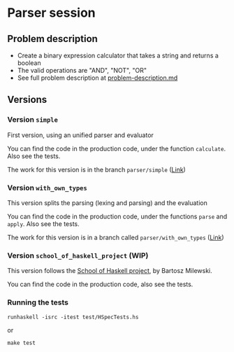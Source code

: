 # Parser session

## Problem description

  * Create a binary expression calculator that takes a string and returns a boolean
  * The valid operations are "AND", "NOT", "OR"
  * See full problem description at [problem-description.md](./problem-description.md)

## Versions

### Version `simple`

First version, using an unified parser and evaluator

You can find the code in the production code, under the function `calculate`. Also see the tests.

The work for this version is in the branch `parser/simple` ([Link](https://github.com/alvarogarcia7/haskell-simple-sessions/tree/parser/simple/parser))

### Version `with_own_types`

This version splits the parsing (lexing and parsing) and the evaluation

You can find the code in the production code, under the functions `parse` and `apply`. Also see the tests.

The work for this version is in a branch called `parser/with_own_types` ([Link](https://github.com/alvarogarcia7/haskell-simple-sessions/tree/parser/with_own_types/parser))

### Version `school_of_haskell_project` (WIP)

This version follows the [School of Haskell project][sohp], by Bartosz Milewski.

You can find the code in the production code, also see the tests.

### Running the tests

```
runhaskell -isrc -itest test/HSpecTests.hs
```

or 

```
make test
```

[sohp]: https://www.schoolofhaskell.com/school/starting-with-haskell/basics-of-haskell
